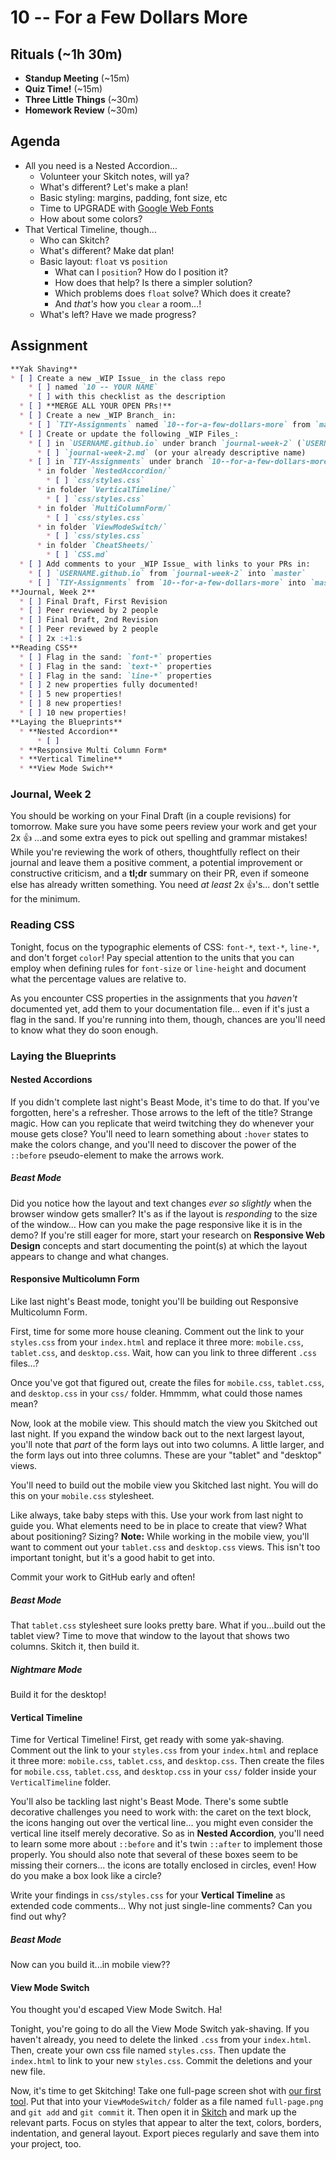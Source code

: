 # 10 -- For a Few Dollars More

## Rituals (~1h 30m)

* **Standup Meeting** (~15m)
* **Quiz Time!** (~15m)
* **Three Little Things** (~30m)
* **Homework Review** (~30m)

## Agenda

* All you need is a Nested Accordion...
  * Volunteer your Skitch notes, will ya?
  * What's different? Let's make a plan!
  * Basic styling: margins, padding, font size, etc
  * Time to UPGRADE with [Google Web Fonts](http://google.com/fonts)
  * How about some colors?
* That Vertical Timeline, though...
  * Who can Skitch?
  * What's different? Make dat plan!
  * Basic layout: `float` vs `position`
    * What can I `position`? How do I position it?
    * How does that help? Is there a simpler solution?
    * Which problems does `float` solve? Which does it create?
    * And _that's_ how you `clear` a room...!
  * What's left? Have we made progress?

## Assignment

```markdown
**Yak Shaving**
* [ ] Create a new _WIP Issue_ in the class repo
    * [ ] named `10 -- YOUR NAME`
    * [ ] with this checklist as the description
  * [ ] **MERGE ALL YOUR OPEN PRs!**
  * [ ] Create a new _WIP Branch_ in:
    * [ ] `TIY-Assignments` named `10--for-a-few-dollars-more` from `master`
  * [ ] Create or update the following _WIP Files_:
    * [ ] in `USERNAME.github.io` under branch `journal-week-2` (`USERNAME.github.io:journal-week-2`)
      * [ ] `journal-week-2.md` (or your already descriptive name)
    * [ ] in `TIY-Assignments` under branch `10--for-a-few-dollars-more`
      * in folder `NestedAccordion/`
        * [ ] `css/styles.css`
      * in folder `VerticalTimeline/`
        * [ ] `css/styles.css`
      * in folder `MultiColumnForm/`
        * [ ] `css/styles.css`
      * in folder `ViewModeSwitch/`
        * [ ] `css/styles.css`
      * in folder `CheatSheets/`
        * [ ] `CSS.md`
  * [ ] Add comments to your _WIP Issue_ with links to your PRs in:
    * [ ] `USERNAME.github.io` from `journal-week-2` into `master`
    * [ ] `TIY-Assignments` from `10--for-a-few-dollars-more` into `master`
**Journal, Week 2**
  * [ ] Final Draft, First Revision
  * [ ] Peer reviewed by 2 people
  * [ ] Final Draft, 2nd Revision
  * [ ] Peer reviewed by 2 people
  * [ ] 2x :+1:s
**Reading CSS**
  * [ ] Flag in the sand: `font-*` properties
  * [ ] Flag in the sand: `text-*` properties
  * [ ] Flag in the sand: `line-*` properties
  * [ ] 2 new properties fully documented!
  * [ ] 5 new properties!
  * [ ] 8 new properties!
  * [ ] 10 new properties!
**Laying the Blueprints**
  * **Nested Accordion**
      * [ ] 
  * **Responsive Multi Column Form*
  * **Vertical Timeline**
  * **View Mode Swich**
```

### Journal, Week 2

You should be working on your Final Draft (in a couple revisions) for tomorrow. Make sure you have some peers review your work and get your 2x :+1: ...and some extra eyes to pick out spelling and grammar mistakes! While you're reviewing the work of others, thoughtfully reflect on their journal and leave them a positive comment, a potential improvement or constructive criticism, and a **tl;dr** summary on their PR, even if someone else has already written something. You need _at least_ 2x :+1:'s... don't settle for the minimum.

### Reading CSS

Tonight, focus on the typographic elements of CSS: `font-*`, `text-*`, `line-*`, and don't forget `color`! Pay special attention to the units that you can employ when defining rules for `font-size` or `line-height` and document what the percentage values are relative to.

As you encounter CSS properties in the assignments that you _haven't_ documented yet, add them to your documentation file... even if it's just a flag in the sand. If you're running into them, though, chances are you'll need to know what they do soon enough.

### Laying the Blueprints

#### Nested Accordions

If you didn't complete last night's Beast Mode, it's time to do that. If you've forgotten, here's a refresher. Those arrows to the left of the title? Strange magic. How can you replicate that weird twitching they do whenever your mouse gets close? You'll need to learn something about `:hover` states to make the colors change, and you'll need to discover the power of the `::before` pseudo-element to make the arrows work.

##### Beast Mode

Did you notice how the layout and text changes _ever so slightly_ when the browser window gets smaller? It's as if the layout is _responding_ to the size of the window... How can you make the page responsive like it is in the demo? If you're still eager for more, start your research on **Responsive Web Design** concepts and start documenting the point(s) at which the layout appears to change and what changes.

#### Responsive Multicolumn Form

Like last night's Beast mode, tonight you'll be building out Responsive Multicolumn Form. 

First, time for some more house cleaning. Comment out the link to your `styles.css` from your `index.html` and replace it three more: `mobile.css`, `tablet.css`, and `desktop.css`. Wait, how can you link to three different `.css` files...?

Once you've got that figured out, create the files for `mobile.css`, `tablet.css`, and `desktop.css` in your `css/` folder. Hmmmm, what could those names mean? 

Now, look at the mobile view. This should match the view you Skitched out last night. If you expand the window back out to the next largest layout, you'll note that _part_ of the form lays out into two columns. A little larger, and the form lays out into three columns. These are your "tablet" and "desktop" views.

You'll need to build out the mobile view you Skitched last night. You will do this on your `mobile.css` stylesheet.

Like always, take baby steps with this. Use your work from last night to guide you. What elements need to be in place to create that view? What about positioning? Sizing? **Note:** While working in the mobile view, you'll want to comment out your `tablet.css` and `desktop.css` views. This isn't too important tonight, but it's a good habit to get into. 

Commit your work to GitHub early and often!

##### Beast Mode

That `tablet.css` stylesheet sure looks pretty bare. What if you...build out the tablet view? Time to move that window to the layout that shows two columns. Skitch it, then build it.

##### Nightmare Mode

Build it for the desktop!

#### Vertical Timeline

Time for Vertical Timeline! First, get ready with some yak-shaving. Comment out the link to your `styles.css` from your `index.html` and replace it three more: `mobile.css`, `tablet.css`, and `desktop.css`. Then create the files for `mobile.css`, `tablet.css`, and `desktop.css` in your `css/` folder inside your `VerticalTimeline` folder.

You'll also be tackling last night's Beast Mode. There's some subtle decorative challenges you need to work with: the caret on the text block, the icons hanging out over the vertical line... you might even consider the vertical line itself merely decorative. So as in **Nested Accordion**, you'll need to learn some more about `::before` and it's twin `::after` to implement those properly. You should also note that several of these boxes seem to be missing their corners... the icons are totally enclosed in circles, even! How do you make a box look like a circle?

Write your findings in `css/styles.css` for your **Vertical Timeline** as extended code comments... Why not just single-line comments? Can you find out why?

##### Beast Mode

Now can you build it...in mobile view??

#### View Mode Switch

You thought you'd escaped View Mode Switch. Ha!

Tonight, you're going to do all the View Mode Switch yak-shaving. If you haven't already, you need to delete the linked `.css` from your `index.html`. Then, create your own css file named `styles.css`. Then update the `index.html` to link to your new `styles.css`. Commit the deletions and your new file.

Now, it's time to get Skitching! Take one full-page screen shot with [our first tool](http://mrcoles.com/full-page-screen-capture-chrome-extension/). Put that into your `ViewModeSwitch/` folder as a file named `full-page.png` and `git add` and `git commit` it. Then open it in [Skitch](https://evernote.com/skitch/) and mark up the relevant parts. Focus on styles that appear to alter the text, colors, borders, indentation, and general layout. Export pieces regularly and save them into your project, too.
